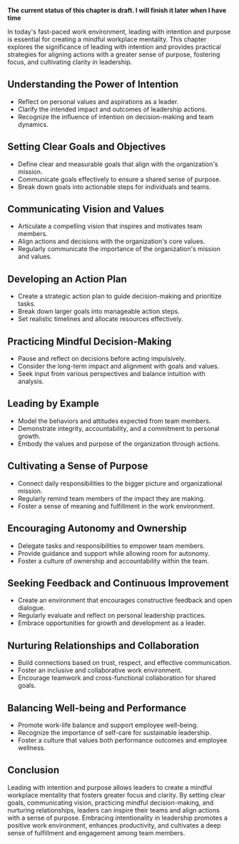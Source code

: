 **The current status of this chapter is draft. I will finish it later when I have time**

In today's fast-paced work environment, leading with intention and purpose is essential for creating a mindful workplace mentality. This chapter explores the significance of leading with intention and provides practical strategies for aligning actions with a greater sense of purpose, fostering focus, and cultivating clarity in leadership.

Understanding the Power of Intention
------------------------------------

* Reflect on personal values and aspirations as a leader.
* Clarify the intended impact and outcomes of leadership actions.
* Recognize the influence of intention on decision-making and team dynamics.

Setting Clear Goals and Objectives
----------------------------------

* Define clear and measurable goals that align with the organization's mission.
* Communicate goals effectively to ensure a shared sense of purpose.
* Break down goals into actionable steps for individuals and teams.

Communicating Vision and Values
-------------------------------

* Articulate a compelling vision that inspires and motivates team members.
* Align actions and decisions with the organization's core values.
* Regularly communicate the importance of the organization's mission and values.

Developing an Action Plan
-------------------------

* Create a strategic action plan to guide decision-making and prioritize tasks.
* Break down larger goals into manageable action steps.
* Set realistic timelines and allocate resources effectively.

Practicing Mindful Decision-Making
----------------------------------

* Pause and reflect on decisions before acting impulsively.
* Consider the long-term impact and alignment with goals and values.
* Seek input from various perspectives and balance intuition with analysis.

Leading by Example
------------------

* Model the behaviors and attitudes expected from team members.
* Demonstrate integrity, accountability, and a commitment to personal growth.
* Embody the values and purpose of the organization through actions.

Cultivating a Sense of Purpose
------------------------------

* Connect daily responsibilities to the bigger picture and organizational mission.
* Regularly remind team members of the impact they are making.
* Foster a sense of meaning and fulfillment in the work environment.

Encouraging Autonomy and Ownership
----------------------------------

* Delegate tasks and responsibilities to empower team members.
* Provide guidance and support while allowing room for autonomy.
* Foster a culture of ownership and accountability within the team.

Seeking Feedback and Continuous Improvement
-------------------------------------------

* Create an environment that encourages constructive feedback and open dialogue.
* Regularly evaluate and reflect on personal leadership practices.
* Embrace opportunities for growth and development as a leader.

Nurturing Relationships and Collaboration
-----------------------------------------

* Build connections based on trust, respect, and effective communication.
* Foster an inclusive and collaborative work environment.
* Encourage teamwork and cross-functional collaboration for shared goals.

Balancing Well-being and Performance
------------------------------------

* Promote work-life balance and support employee well-being.
* Recognize the importance of self-care for sustainable leadership.
* Foster a culture that values both performance outcomes and employee wellness.

Conclusion
----------

Leading with intention and purpose allows leaders to create a mindful workplace mentality that fosters greater focus and clarity. By setting clear goals, communicating vision, practicing mindful decision-making, and nurturing relationships, leaders can inspire their teams and align actions with a sense of purpose. Embracing intentionality in leadership promotes a positive work environment, enhances productivity, and cultivates a deep sense of fulfillment and engagement among team members.
